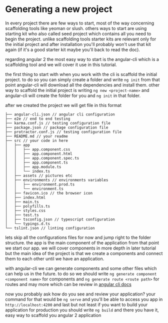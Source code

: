 # Generating a new project

In every project there are few ways to start, most of the way concerning scaffolding tools like yeoman or slush.
others ways to start are using starting kit who also called seed project which contains all you need to begin the project.
unlike scaffolding tools starter kits are relevant only for the initial project and after installation you'll probably won't use that kit again (if it's a good starter kit maybe you'll back to read the doc).

regarding angular 2 the most easy way to start is the angular-cli which is a scaffolding tool and we will cover it use in this tutorial.

the first thing to start with when you work with the cli is scaffold the initial project.
to do so you can simply create a folder and write `ng init`
from that point angular-cli will download all the dependencies and install them.
other way to scaffold the initial project is writing `ng new <project-name>` and angular-cli will create the folder for you and `ng init` in that folder.

after we created the project we will get file in this format
```
├── angular-cli.json // angular cli configuration
├── e2e // end to end testing
├── karma.conf.js // testing configuration file
├── package.json // package configuration file
├── protractor.conf.js // testing configuration file
├── README.md // your readme
├── src // your code in here
│   ├── app
│   │   ├── app.component.css
│   │   ├── app.component.html
│   │   ├── app.component.spec.ts
│   │   ├── app.component.ts
│   │   ├── app.module.ts
│   │   └── index.ts
│   ├── assets // pictures etc
│   ├── environments // environments variables
│   │   ├── environment.prod.ts
│   │   └── environment.ts
│   ├── favicon.ico // the browser icon
│   ├── index.html
│   ├── main.ts
│   ├── polyfills.ts
│   ├── styles.css
│   ├── test.ts
│   ├── tsconfig.json // typescript configuration
│   └── typings.d.ts
└── tslint.json // linting configuration
```

lets skip all the configurations files for now and jump right to the folder structure.
the app is the main component of the application from that point we start our app.
we will cover components in more depth in later tutorial but the main idea of the project is that we create a components and connect them to each other until we have an application.

with angular-cli we can generate components and some other files which can help us in the future.
to do so we should write `ng generate component <component name>` for components and `ng generate route <route path>` for routes and may more which can be review in [angular cli docs](https://github.com/angular/angular-cli#generating-components-directives-pipes-and-services)

now you probably ask how do you see and review your application?
your command for that would be `ng serve` and you'll be able to access you app in `http://localhost:4200`
and last but not least if you want to build your application for production you should write `ng build` and there you have it, easy way to scaffold you angular 2 application
